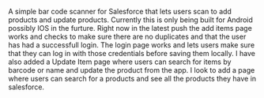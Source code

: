 A simple bar code scanner for Salesforce that lets users scan to add products and update products. Currently this is only being built for Android possibly IOS in the furture. Right now in the latest push the add items page works and checks to make sure there are no duplicates and that the user has had a successfull login. The login page works and lets users make sure that they can log in with those credentials before saving them locally. I have also added a Update Item page where users can search for items by barcode or name and update the product from the app. I look to add a page where users can search for a products and see all the products they have in salesforce.
